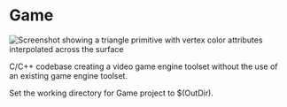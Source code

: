 # Game
![Screenshot showing a triangle primitive with vertex color attributes interpolated across the surface](https://user-images.githubusercontent.com/72559002/217936527-0d3692ce-081d-4f80-9fea-f3174fa5047d.PNG "Screenshot")

C/C++ codebase creating a video game engine toolset without the use of an existing game engine toolset.  

Set the working directory for Game project to $(OutDir).  
